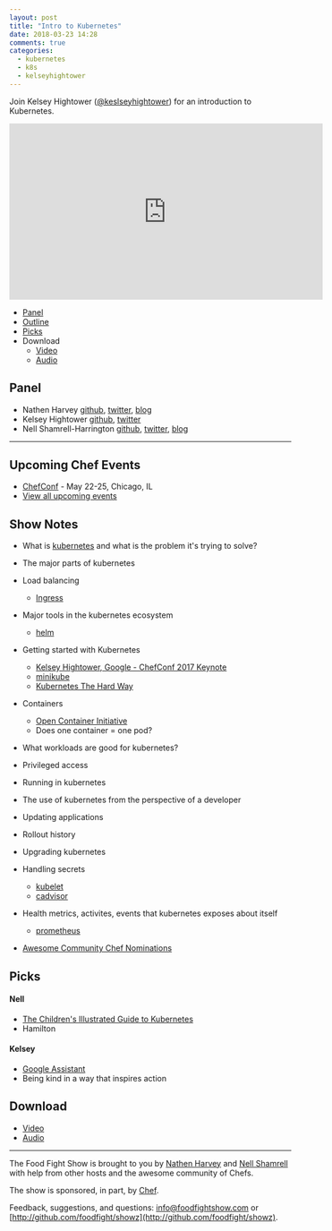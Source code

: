 ```yaml
---
layout: post
title: "Intro to Kubernetes"
date: 2018-03-23 14:28
comments: true
categories:
  - kubernetes
  - k8s
  - kelseyhightower
---
```


Join Kelsey Hightower ([@keslseyhightower](https://twitter.com/kelseyhightower)) for an introduction to Kubernetes.

<iframe width="560" height="315" src="https://www.youtube.com/embed/C4weDu-RBLI" frameborder="0" gesture="media" allow="encrypted-media" allowfullscreen></iframe>

* [Panel](/2018/03/intor-to-kubernetes.html#panel)
* [Outline](/2018/03/intor-to-kubernetes.html#outline)
* [Picks](/2018/03/intor-to-kubernetes.html#picks)
* Download
  * [Video](https://www.youtube.com/watch?v=C4weDu-RBLI)
  * [Audio](http://traffic.libsyn.com/foodfight/FFS116.mp3)

Panel<a name="panel"></a>
-----

* Nathen Harvey [github](http://github.com/nathenharvey), [twitter](http://twitter.com/nathenharvey), [blog](http://nathenharvey.com)
* Kelsey Hightower [github](https://github.com/kelseyhightower), [twitter](https://twitter.com/kelseyhightower)
* Nell Shamrell-Harrington [github](https://github.com/nellshamrell), [twitter](https://twitter.com/nellshamrell), [blog](http://nellshamrell.com/)

-------

## Upcoming Chef Events

* [ChefConf](https://chefconf.chef.io/) - May 22-25, Chicago, IL
* [View all upcoming events](https://events.chef.io/)


## Show Notes

* What is [kubernetes](https://kubernetes.io/) and what is the problem it's trying to solve?
* The major parts of kubernetes
* Load balancing
  * [Ingress](https://kubernetes.io/docs/concepts/services-networking/ingress/)
* Major tools in the kubernetes ecosystem
  * [helm](https://github.com/kubernetes/helm)
* Getting started with Kubernetes
  * [Kelsey Hightower, Google - ChefConf 2017 Keynote](https://www.youtube.com/watch?v=-yTeXCY3iM0)
  * [minikube](https://github.com/kubernetes/minikube)
  * [Kubernetes The Hard Way](https://github.com/kelseyhightower/kubernetes-the-hard-way)
* Containers
  * [Open Container Initiative](https://www.opencontainers.org/)
  * Does one container = one pod?
* What workloads are good for kubernetes?
* Privileged access
* Running in kubernetes
* The use of kubernetes from the perspective of a developer
* Updating applications
* Rollout history
* Upgrading kubernetes
* Handling secrets
  * [kubelet](https://kubernetes.io/docs/reference/generated/kubelet/)
  * [cadvisor](https://github.com/google/cadvisor)
* Health metrics, activites, events that kubernetes exposes about itself
  * [prometheus](https://grafana.com/plugins/prometheus)

* [Awesome Community Chef Nominations](https://blog.chef.io/2018/03/23/awesome-community-chef-nominations-2018/)

Picks<a name="picks"></a>
-----
#### Nell

* [The Children's Illustrated Guide to Kubernetes](https://deis.com/blog/2016/kubernetes-illustrated-guide/)
* Hamilton

#### Kelsey

* [Google Assistant](https://assistant.google.com/)
* Being kind in a way that inspires action

Download
--------
* [Video](https://www.youtube.com/watch?v=C4weDu-RBLI)
* [Audio](http://traffic.libsyn.com/foodfight/FFS116.mp3)

<hr />

The Food Fight Show is brought to you by [Nathen Harvey](https://twitter.com/nathenharvey) and [Nell Shamrell](https://twitter.com/nellshamrell) with help from other hosts and the awesome community of Chefs.

The show is sponsored, in part, by [Chef](http://www.chef.io).

Feedback, suggestions, and questions:  [info@foodfightshow.com](mailto:info@foodfightshow.com) or  [http://github.com/foodfight/showz](http://github.com/foodfight/showz).

